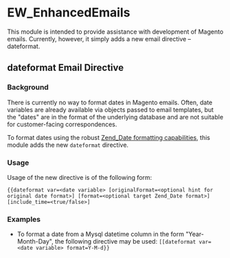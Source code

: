 # EW_EnhancedEmails

This module is intended to provide assistance with development of Magento emails. 
Currently, however, it simply adds a new email directive – dateformat.

## dateformat Email Directive

### Background

There is currently no way to format dates in Magento emails. Often, date variables are already available via objects 
passed to email templates, but the "dates" are in the format of the underlying database and are not suitable for
customer-facing correspondences. 

To format dates using the robust 
[Zend_Date formatting capabilities](http://framework.zend.com/manual/1.12/en/zend.date.constants.html#zend.date.constants.selfdefinedformats), 
this module adds the new `dateformat` directive.

### Usage 

Usage of the new directive is of the following form:

```
{{dateformat var=<date variable> [originalFormat=<optional hint for original date format>] [format=<optional target Zend_Date format>] [include_time=<true/false>]  
```

### Examples

- To format a date from a Mysql datetime column in the form "Year-Month-Day", the following directive may be used:
  `[[dateformat var=<date variable> format=Y-M-d}}`
